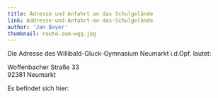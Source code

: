 ```yaml
---
title: Adresse und Anfahrt an das Schulgelände
link: Addresse-und-Anfahrt-an-das-Schulgelände
author: 'Jan Bayer'
thumbnail: route-zum-wgg.jpg
---
```

<p>Die Adresse des Willibald-Gluck-Gymnasium Neumarkt i.d.Opf. lautet:</p>
<p>
    Woffenbacher Straße 33
    <br>
    92381 Neumarkt
</p>
<p>Es befindet sich hier:</p>
<!-- <embed-page name="openstreetmap" href="https://www.openstreetmap.org/export/embed.html?bbox=11.445221900939943%2C49.27912358816098%2C11.452571153640747%2C49.28224164213913&amp;layer=mapnik&amp;marker=49.280682639792936%2C11.448896527290344" /> -->
    <!-- <iframe width="425" height="350" frameborder="0" scrolling="no" marginheight="0" marginwidth="0" src="" style="border: 1px solid black"></iframe><br/><small><a href="https://www.openstreetmap.org/?mlat=49.28068&amp;mlon=11.44890#map=18/49.28068/11.44890">View Larger Map</a></small> -->